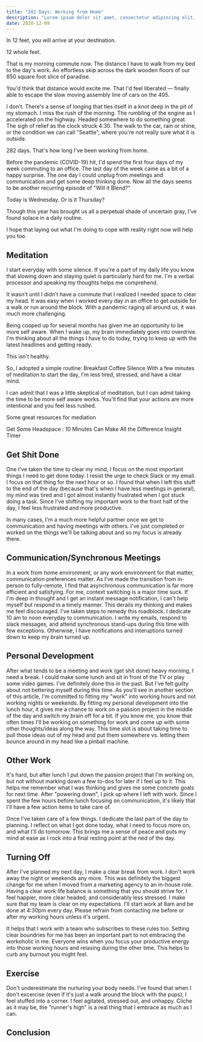 ```yaml
---
title: "282 Days: Working from Home"
description: "Lorem ipsum dolor sit amet, consectetur adipiscing elit. Maecenas blandit tortor eu metus scelerisque condimentum. Ut pulvinar volutpat tempus. Nulla vitae enim posuere, rutrum risus placerat laoreet. "
date: 2020-12-09
---
```


In 12 feet, you will arrive at your destination.

12 whole feet. 

That is my morning commute now. The distance I have to walk from my bed to the day's work. An effortless skip across the dark wooden floors of our 650 square foot slice of paradise.

You'd think that distance would excite me. That I'd feel liberated — finally able to escape the slow moving assembly line of cars on the 405.  

I don't. There's a sense of longing that ties itself in a knot deep in the pit of my stomach. I miss the rush of the morning. The rumbling of the engine as I accelerated on the highway. Headed somewhere to do something great. The sigh of relief as the clock struck 4:30. The walk to the car, rain or shine, or the condition we can call "Seattle", where you're not really sure what it is outside.

282 days. That's how long I've been working from home.

Before the pandemic (COVID-19) hit, I'd spend the first four days of my week commuting to an office. The last day of the week came as a bit of a happy surprise. The one day I could unplug from meetings and communication and get some deep thinking done. Now all the days seems to be another recurring episode of "Will it Blend?"

Today is Wednesday. Or is it Thursday?

Though this year has brought us all a perpetual shade of uncertain gray, I've found solace in a daily routine. 

I hope that laying out what I'm doing to cope with reality right now will help you too.


## Meditation

I start everyday with some silence. If you're a part of my daily life you know that slowing down and staying quiet is particularly hard for me. I'm a verbal processor and speaking my thoughts helps me comprehend. 

It wasn't until I didn't have a commute that I realized I needed space to clear my head. It was easy when I worked every day in an office to get outside for a walk or run around the block. With a pandemic raging all around us, it was much more challenging. 

Being cooped up for several months has given me an opportunity to be more self aware. When I wake up, my brain immediately goes into overdrive. I'm thinking about all the things I have to do today, trying to keep up with the latest headlines and getting ready. 

This isn't healthy. 

So, I adopted a simple routine:
Breakfast
Coffee
Silence
With a few minutes of meditation to start the day,  I'm less tired, stressed, and have a clear mind.

I can admit that I was  a little skeptical of meditation, but I can admit taking the time to be more self aware works. You'll find that your actions are more intentional and you feel less rushed.

Some great resources for mediation

Get Some Headspace : 10 Minutes Can Make All the Difference
Insight Timer
## Get Shit Done

One I've taken the time to clear my mind, I focus on the most important things I need to get done today. I resist the urge to check Slack or my email. I focus on that thing for the next hour or so. I found that when I left this stuff to the end of the day (because that's when I have less meetings in general), my mind was tired and I got almost instantly frustrated when I got stuck doing a task. Since I've shifting my important work to the front half of the day, I feel less frustrated and more productive.

In many cases, I'm a much more helpful partner once we get to communication and having meetings with others. I've just completed or worked on the things we'll be talking about and so my focus is already there.

## Communication/Synchronous Meetings

In a work from home environment, or any work environment for that matter, communication preferences matter. As I've made the transition from in-person to fully-remote, I find that asynchronous communication is far more efficient and satisfying. For me, context switching is a major time suck. If I'm deep in thought and I get an instant message notification, I can't help myself but respond in a timely manner. This derails my thinking and makes me feel discouraged. I've taken steps to remedy this roadblock. I dedicate 10 am to noon everyday to communication. I write my emails, respond to slack messages, and attend synchronous stand-ups during this time with few exceptions. Otherwise, I have notifications and interuptions turned down to keep my brain turned up.

## Personal Development

After what tends to be a meeting and work (get shit done) heavy morning, I need a break. I could make some lunch and sit in front of the TV or play some video games. I've definitely done this in the past. But I've felt guilty about not bettering myself during this time. As you'll see in another section of this article, I'm committed to fitting my "work" into working hours and not working nights or weekends. By fitting my personal development into the lunch hour, it gives me a chance to work on a passion project in the middle of the day and switch my brain off for a bit. If you know me, you know that often times I'll be working on something for work and come up with some other thoughts/ideas along the way. This time slot is about taking time to pull those ideas out of my head and put them somewhere vs. letting them bounce around in my head like a pinball machine.

## Other Work

It's hard, but after lunch I put down the passion project that I'm working on, but not without marking down a few to-dos for later if I feel up to it. This helps me remember what I was thinking and gives me some concrete goals for next time. After "powering down", I pick up where I left with work. Since I spent the few hours before lunch focusing on communication, it's likely that I'll have a few action items to take care of.

Once I've taken care of a few things. I dedicate the last part of the day to planning. I reflect on what I got done today, what I need to focus more on, and what I'll do tomorrow. This brings me a sense of peace and puts my mind at ease as I rock into a final resting point at the ned of the day.

## Turning Off

After I've planned my next day, I make a clear break from work. I don't work away the night or weekends any more. This was definitely the biggest change for me when I moved from a marketing agency to an in-house role. Having a clear work life balance is something that you should strive for. I feel happier, more clear headed, and considerably less stressed. I make sure that my team is clear on my expectations. I'll start work at 8am and be done at 4:30pm every day. Please refrain from contacting me before or after my working hours unless it's urgent.

It helps that I work with a team who subscribes to these rules too. Setting clear boundries for me has been an important part to not embracing the workoholic in me. Everyone wins when you focus your productive energy into those working hours and relaxing during the other time. This helps to curb any burnout you might feel.

## Exercise

Don't underestimate the nurturing your body needs. I've found that when I don't excercise (even if it's just a walk around the block with the pups), I feel stuffed into a corner. I feel agitated, stressed out, and unhappy. Cliche as it may be, the "runner's high" is a real thing that I embrace as much as I can. 

## Conclusion

